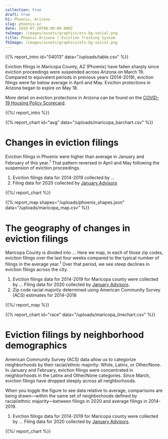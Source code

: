 ```yaml
---
collection: true
draft: true
h1: Phoenix, Arizona
slug: phoenix-az
date: 2020-07-28T00:00:00.000Z
twImage: /images/assets/graphics/ets-bg-social.png
title: Phoenix Arizona | Eviction Tracking System
fbImage: /images/assets/graphics/ets-bg-social.png
---
```


{{% report_intro id="04013" data="/uploads/table.csv" %}}



Eviction filings in Maricopa County, AZ (Phoenix) have fallen sharply since eviction proceedings were suspended across Arizona on March 19. Compared to equivalent periods in previous years (2014-2019), eviction filings were far below average in April and May. Eviction protections in Arizona began to expire on May 18.

More detail on eviction protections in Arizona can be found on the [COVID-19 Housing Policy Scorecard](https://evictionlab.org/covid-policy-scorecard/az/).



{{%/ report_intro %}}



{{% report_chart id="avg" data="/uploads/maricopa_barchart.csv" %}}



# Changes in eviction filings

Eviction filings in Phoenix were higher than average in January and February of this year.<sup>1</sup> That pattern reversed in April and May following the suspension of eviction proceedings.

1. Eviction filings data for 2014-2019 collected by ...
2. Filing data for 2020 collected by [January Advisors](https://www.januaryadvisors.com/)



{{%/ report_chart %}}



{{% report_map shapes="/uploads/phoenix_shapes.json" data="/uploads/maricopa_map.csv" %}}



# The geography of changes in eviction filings

Maricopa County is divided into ... Here we map, in each of those zip codes, eviction filings over the last four weeks compared to the typical number of filings in the average year.<sup>1</sup> Over that period, we see steep declines in eviction filings across the city.

1. Eviction filings data for 2014-2019 for Maricopa county were collected by ... Filing data for 2020 collected by [January Advisors](https://www.januaryadvisors.com/).
2. Zip code racial majority determined using American Community Survey (ACS) estimates for 2014–2018



{{%/ report_map %}}



{{% report_chart id="race" data="/uploads/maricopa_linechart.csv" %}}



# Eviction filings by neighborhood demographics

American Community Survey (ACS) data allow us to categorize neighborhoods by their racial/ethnic majority: White, Latinx, or Other/None. In January and February, eviction filings were concentrated in neighborhoods in the Latinx and Other/None categories. Since March, eviction filings have dropped steeply across all neighborhoods.

When you toggle the figure to see data relative to average, comparisons are being drawn—within the same set of neighborhoods defined by racial/ethnic majority—between filings in 2020 and average filings in 2014-2019.

1. Eviction filings data for 2014-2019 for Maricopa county were collected by ... Filing data for 2020 collected by [January Advisors](https://www.januaryadvisors.com/).



{{%/ report_chart %}}